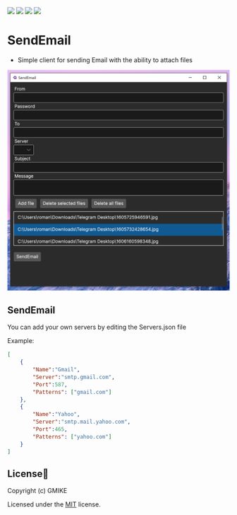 [![](https://img.shields.io/github/stars/RomanSoloweow/SendEmail)](https://github.com/RomanSoloweow/SendEmail) [![](https://img.shields.io/github/license/RomanSoloweow/SendEmail)](https://github.com/RomanSoloweow/SendEmail) [![](https://img.shields.io/github/languages/code-size/RomanSoloweow/SendEmail)](https://github.com/RomanSoloweow/SendEmail) 
 [![]( https://img.shields.io/github/last-commit/RomanSoloweow/SendEmail)](https://github.com/RomanSoloweow/SendEmail)
# SendEmail

 - Simple client for sending Email with the ability to attach files

![](https://github.com/RomanSoloweow/SendEmail/blob/master/Example.png)


## SendEmail

You can add your own servers by editing the Servers.json file

Example: 

```Json
[
    {
        "Name":"Gmail",
        "Server":"smtp.gmail.com",
        "Port":587,
        "Patterns": ["gmail.com"]
    },
    {
        "Name":"Yahoo",
        "Server":"smtp.mail.yahoo.com",
        "Port":465,
        "Patterns": ["yahoo.com"]
    }
]
```

## License📑

Copyright (c) GMIKE

Licensed under the [MIT](LICENSE) license.

